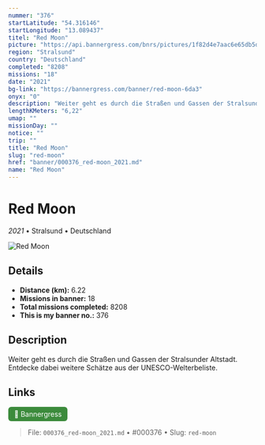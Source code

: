 ```yaml
---
nummer: "376"
startLatitude: "54.316146"
startLongitude: "13.089437"
titel: "Red Moon"
picture: "https://api.bannergress.com/bnrs/pictures/1f82d4e7aac6e65db5d30cb49fd1fc11"
region: "Stralsund"
country: "Deutschland"
completed: "8208"
missions: "18"
date: "2021"
bg-link: "https://bannergress.com/banner/red-moon-6da3"
onyx: "0"
description: "Weiter geht es durch die Straßen und Gassen der Stralsunder Altstadt. Entdecke dabei weitere Schätze aus der UNESCO-Welterbeliste."
lengthKMeters: "6,22"
umap: ""
missionDay: ""
notice: ""
trip: ""
title: "Red Moon"
slug: "red-moon"
href: "banner/000376_red-moon_2021.md"
name: "Red Moon"
---
```

# Red Moon

*2021* • Stralsund • Deutschland

![Red Moon](https://api.bannergress.com/bnrs/pictures/1f82d4e7aac6e65db5d30cb49fd1fc11)



## Details
- **Distance (km):** 6.22
- **Missions in banner:** 18
- **Total missions completed:** 8208
- **This is my banner no.:** 376



## Description
Weiter geht es durch die Straßen und Gassen der Stralsunder Altstadt. Entdecke dabei weitere Schätze aus der UNESCO-Welterbeliste.



## Links
<a href="https://bannergress.com/banner/red-moon-6da3" target="_blank" style="display:inline-block;margin-right:8px;padding:6px 12px;background:#3c8b3c;color:#fff;text-decoration:none;border-radius:6px;">🔗 Bannergress</a>



> File: `000376_red-moon_2021.md`
> • #000376
> • Slug: `red-moon`
